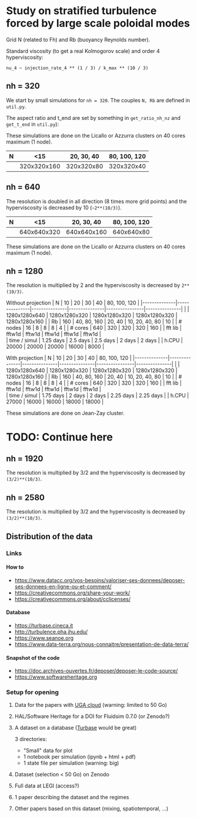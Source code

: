 # Study on stratified turbulence forced by large scale poloidal modes

Grid N (related to Fh) and Rb (buoyancy Reynolds number).

Standard viscosity (to get a real Kolmogorov scale) and order 4 hyperviscosity:

```
nu_4 ~ injection_rate_4 ** (1 / 3) / k_max ** (10 / 3)
```

## nh = 320 

We start by small simulations for `nh = 320`. The couples `N, Rb` are defined
in `util.py`.

The aspect ratio and t_end are set by something in `get_ratio_nh_nz` and `get_t_end` in  `util.py`):

These simulations are done on the Licallo or Azzurra clusters on 40 cores maximum (1 node).

| N | <15         | 20, 30, 40 | 80, 100, 120 |
|---|-------------|------------|--------------|
|   | 320x320x160 | 320x320x80 | 320x320x40   | 

## nh = 640 

The resolution is doubled in all direction (8 times more grid points) and the
hyperviscosity is decreased by 10 (`~2**(10/3)`).

| N | <15         | 20, 30, 40 | 80, 100, 120 |
|---|-------------|------------|--------------|
|   | 640x640x320 | 640x640x160 | 640x640x80  | 

These simulations are done on the Licallo or Azzurra clusters on 40 cores maximum (1 node).

## nh = 1280 

The resolution is multiplied by 2 and the hyperviscosity is decreased by `2**(10/3)`.

Without projection
| N            | 10            | 20            | 30            | 40             | 80, 100, 120  |
|--------------|---------------|---------------|---------------|----------------|---------------|
|              | 1280x1280x640 | 1280x1280x320 | 1280x1280x320 | 1280x1280x320  | 1280x1280x160 |
| Rb           | 160           | 40, 80, 160   | 20, 40        | 10, 20, 40, 80 | 10            |
| # nodes      | 16            | 8             | 8             | 8              | 4             |
| # cores      | 640           | 320           | 320           | 320            | 160           |
| fft lib      | fftw1d        | fftw1d        | fftw1d        | fftw1d         | fftw1d        |  
| time / simul | 1.25 days     | 2.5 days      | 2.5 days      | 2 days         | 2 days        |
| h.CPU        | 20000         | 20000         | 20000         | 16000          | 8000          |  

With projection
| N            | 10            | 20            | 30            | 40             | 80, 100, 120  |
|--------------|---------------|---------------|---------------|----------------|---------------|
|              | 1280x1280x640 | 1280x1280x320 | 1280x1280x320 | 1280x1280x320  | 1280x1280x160 |
| Rb           | 160           | 40, 80, 160   | 20, 40        | 10, 20, 40, 80 | 10            |
| # nodes      | 16            | 8             | 8             | 8              | 4             |
| # cores      | 640           | 320           | 320           | 320            | 160           |
| fft lib      | fftw1d        | fftw1d        | fftw1d        | fftw1d         | fftw1d        |  
| time / simul | 1.75 days     | 2 days        | 2 days        | 2.25 days      | 2.25 days     |
| h.CPU        | 27000         | 16000         | 16000         | 18000          | 18000         |

These simulations are done on Jean-Zay cluster.
# TODO: Continue here
## nh = 1920 

The resolution is multiplied by 3/2 and the hyperviscosity is decreased by `(3/2)**(10/3)`.



## nh = 2580

The resolution is multiplied by 3/2 and the hyperviscosity is decreased by `(3/2)**(10/3)`.


## Distribution of the data

### Links

#### How to

- https://www.datacc.org/vos-besoins/valoriser-ses-donnees/deposer-ses-donnees-en-ligne-ou-et-comment/
- https://creativecommons.org/share-your-work/
- https://creativecommons.org/about/cclicenses/

#### Database

- https://turbase.cineca.it
- http://turbulence.pha.jhu.edu/
- https://www.seanoe.org
- https://www.data-terra.org/nous-connaitre/presentation-de-data-terra/

#### Snapshot of the code

- https://doc.archives-ouvertes.fr/deposer/deposer-le-code-source/
- https://www.softwareheritage.org

### Setup for opening

1. Data for the papers with [UGA cloud](https://cloud.univ-grenoble-alpes.fr)
   (warning: limited to 50 Go)

2. HAL/Software Heritage for a DOI for Fluidsim 0.7.0 (or Zenodo?)

3. A dataset on a database ([Turbase](https://turbase.cineca.it) would be great)

   3 directories:

   - "Small" data for plot
   - 1 notebook per simulation (ipynb + html + pdf)
   - 1 state file per simulation (warning: big)

4. Dataset (selection < 50 Go) on Zenodo

5. Full data at LEGI (access?)

6. 1 paper describing the dataset and the regimes

7. Other papers based on this dataset (mixing, spatiotemporal, ...)

